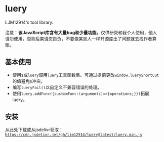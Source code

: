 # luery
LJM12914's tool library.

注意：**该JavaScript库含有大量bug和少量功能**，仅供研究和我个人使用，他人请勿使用，否则后果请您自负，不要像某些人一样开源库出了问题就去找作者算账。

## 基本使用
- 使用`$`或`luery`调用`luery`工具函数集。可通过提前更改`window.lueryShortCut`的值避免`$`冲突。
- 编写`lueryFail()`以自定义不兼容错误的处理。
- 使用`luery.addFunc({customFunc:(arguments)=>{operations;}})`拓展luery。

## 安装
从此处下载或从jsdelivr获取：[`https://cdn.jsdelivr.net/gh/ljm12914/luery@latest/luery.min.js`](https://cdn.jsdelivr.net/gh/ljm12914/luery@latest/luery.min.js)
